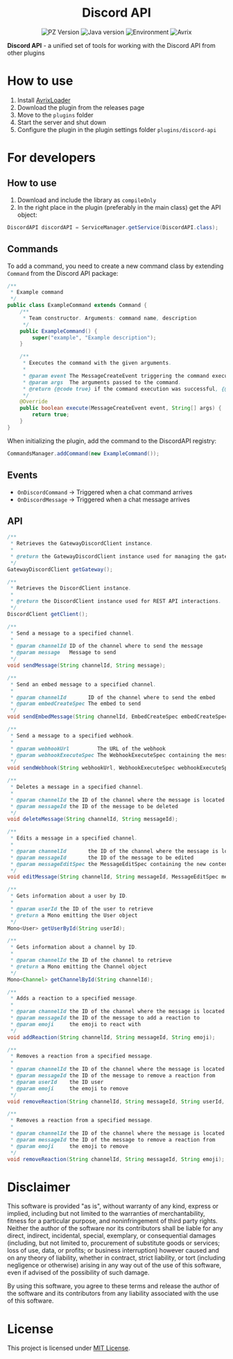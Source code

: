 <div align="center">
    <h1>Discord API</h1>
</div>

<p align="center">
    <img alt="PZ Version" src="https://img.shields.io/badge/Project_Zomboid-41.78.16-blue">
    <img alt="Java version" src="https://img.shields.io/badge/Java-17-orange">
    <img alt="Environment" src="https://img.shields.io/badge/Environment-client/server-green">
    <img alt="Avrix" src="https://img.shields.io/badge/AvrixLoader->=1.2.0-red">
</p>

**Discord API** - a unified set of tools for working with the Discord API from other plugins

# How to use

1) Install [AvrixLoader](https://github.com/Brov3r/Avrix)
2) Download the plugin from the releases page
2) Move to the `plugins` folder
3) Start the server and shut down
4) Configure the plugin in the plugin settings folder `plugins/discord-api`

# For developers

## How to use

1) Download and include the library as `compileOnly`
2) In the right place in the plugin (preferably in the main class) get the API object:

```java
DiscordAPI discordAPI = ServiceManager.getService(DiscordAPI.class);
```

## Commands

To add a command, you need to create a new command class by extending `Command` from the Discord API package:

```java
/**
 * Example command
 */
public class ExampleCommand extends Command {
    /**
     * Team constructor. Arguments: command name, description
     */
    public ExampleCommand() {
        super("example", "Example description");
    }

    /**
     * Executes the command with the given arguments.
     *
     * @param event The MessageCreateEvent triggering the command execution.
     * @param args  The arguments passed to the command.
     * @return {@code true} if the command execution was successful, {@code false} otherwise.
     */
    @Override
    public boolean execute(MessageCreateEvent event, String[] args) {
        return true;
    }
}
```

When initializing the plugin, add the command to the DiscordAPI registry:

```java
CommandsManager.addCommand(new ExampleCommand());
```

## Events

- `OnDiscordCommand` -> Triggered when a chat command arrives
- `OnDiscordMessage` -> Triggered when a chat message arrives

## API

```java
/**
 * Retrieves the GatewayDiscordClient instance.
 *
 * @return the GatewayDiscordClient instance used for managing the gateway connection.
 */
GatewayDiscordClient getGateway();

/**
 * Retrieves the DiscordClient instance.
 *
 * @return the DiscordClient instance used for REST API interactions.
 */
DiscordClient getClient();

/**
 * Send a message to a specified channel.
 *
 * @param channelId ID of the channel where to send the message
 * @param message   Message to send
 */
void sendMessage(String channelId, String message);

/**
 * Send an embed message to a specified channel.
 *
 * @param channelId       ID of the channel where to send the embed
 * @param embedCreateSpec The embed to send
 */
void sendEmbedMessage(String channelId, EmbedCreateSpec embedCreateSpec);

/**
 * Send a message to a specified webhook.
 *
 * @param webhookUrl         The URL of the webhook
 * @param webhookExecuteSpec The WebhookExecuteSpec containing the message or embed to send
 */
void sendWebhook(String webhookUrl, WebhookExecuteSpec webhookExecuteSpec);

/**
 * Deletes a message in a specified channel.
 *
 * @param channelId the ID of the channel where the message is located
 * @param messageId the ID of the message to be deleted
 */
void deleteMessage(String channelId, String messageId);

/**
 * Edits a message in a specified channel.
 *
 * @param channelId       the ID of the channel where the message is located
 * @param messageId       the ID of the message to be edited
 * @param messageEditSpec the MessageEditSpec containing the new content or embed for the message
 */
void editMessage(String channelId, String messageId, MessageEditSpec messageEditSpec);

/**
 * Gets information about a user by ID.
 *
 * @param userId the ID of the user to retrieve
 * @return a Mono emitting the User object
 */
Mono<User> getUserById(String userId);

/**
 * Gets information about a channel by ID.
 *
 * @param channelId the ID of the channel to retrieve
 * @return a Mono emitting the Channel object
 */
Mono<Channel> getChannelById(String channelId);

/**
 * Adds a reaction to a specified message.
 *
 * @param channelId the ID of the channel where the message is located
 * @param messageId the ID of the message to add a reaction to
 * @param emoji     the emoji to react with
 */
void addReaction(String channelId, String messageId, String emoji);

/**
 * Removes a reaction from a specified message.
 *
 * @param channelId the ID of the channel where the message is located
 * @param messageId the ID of the message to remove a reaction from
 * @param userId    the ID user
 * @param emoji     the emoji to remove
 */
void removeReaction(String channelId, String messageId, String userId, String emoji);

/**
 * Removes a reaction from a specified message.
 *
 * @param channelId the ID of the channel where the message is located
 * @param messageId the ID of the message to remove a reaction from
 * @param emoji     the emoji to remove
 */
void removeReaction(String channelId, String messageId, String emoji);
```

# Disclaimer

This software is provided "as is", without warranty of any kind, express or implied, including but not limited to the
warranties of merchantability, fitness for a particular purpose, and noninfringement of third party rights. Neither the
author of the software nor its contributors shall be liable for any direct, indirect, incidental, special, exemplary, or
consequential damages (including, but not limited to, procurement of substitute goods or services; loss of use, data, or
profits; or business interruption) however caused and on any theory of liability, whether in contract, strict liability,
or tort (including negligence or otherwise) arising in any way out of the use of this software, even if advised of the
possibility of such damage.

By using this software, you agree to these terms and release the author of the software and its contributors from any
liability associated with the use of this software.

# License

This project is licensed under [MIT License](./LICENSE).